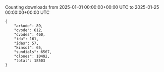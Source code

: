 
Counting downloads from 2025-01-01 00:00:00+00:00 UTC to 2025-01-25 00:00:00+00:00 UTC

```
{
    "arkode": 89,
    "cvode": 612,
    "cvodes": 460,
    "ida": 161,
    "idas": 57,
    "kinsol": 65,
    "sundials": 6567,
    "clones": 10492,
    "total": 18503
}
```

